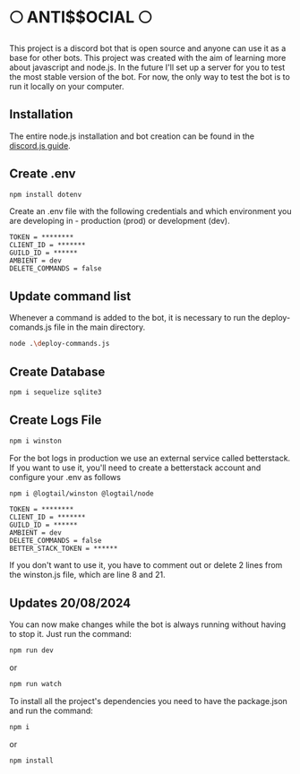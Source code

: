 # 🌕 ANTI$$OCIAL 🌕

This project is a discord bot that is open source and anyone can use it as a base for other bots. This project was created with the aim of learning more about javascript and node.js. In the future I'll set up a server for you to test the most stable version of the bot. For now, the only way to test the bot is to run it locally on your computer.

## Installation

The entire node.js installation and bot creation can be found in the [discord.js guide](https://discordjs.guide/preparations/#installing-node-js).

## Create .env

```bash
npm install dotenv
```
Create an .env file with the following credentials and which environment you are developing in - production (prod) or development (dev).

```dotenv
TOKEN = ********
CLIENT_ID = *******
GUILD_ID = ******
AMBIENT = dev 
DELETE_COMMANDS = false
```

## Update command list
Whenever a command is added to the bot, it is necessary to run the deploy-comands.js file in the main directory.

```bash
node .\deploy-commands.js
```

## Create Database

```bash
npm i sequelize sqlite3
```

## Create Logs File

```bash
npm i winston
```
For the bot logs in production we use an external service called betterstack. If you want to use it, you'll need to create a betterstack account and configure your .env as follows

```bash
npm i @logtail/winston @logtail/node
```

```dotenv
TOKEN = ********
CLIENT_ID = *******
GUILD_ID = ******
AMBIENT = dev 
DELETE_COMMANDS = false
BETTER_STACK_TOKEN = ******
```

If you don't want to use it, you have to comment out or delete 2 lines from the winston.js file, which are line 8 and 21.

## Updates 20/08/2024
You can now make changes while the bot is always running without having to stop it.
Just run the command: 

```bash
npm run dev
```

or

```bash
npm run watch
```

To install all the project's dependencies you need to have the package.json and run the command: 

```bash
npm i
```
or 

```bash
npm install
```

